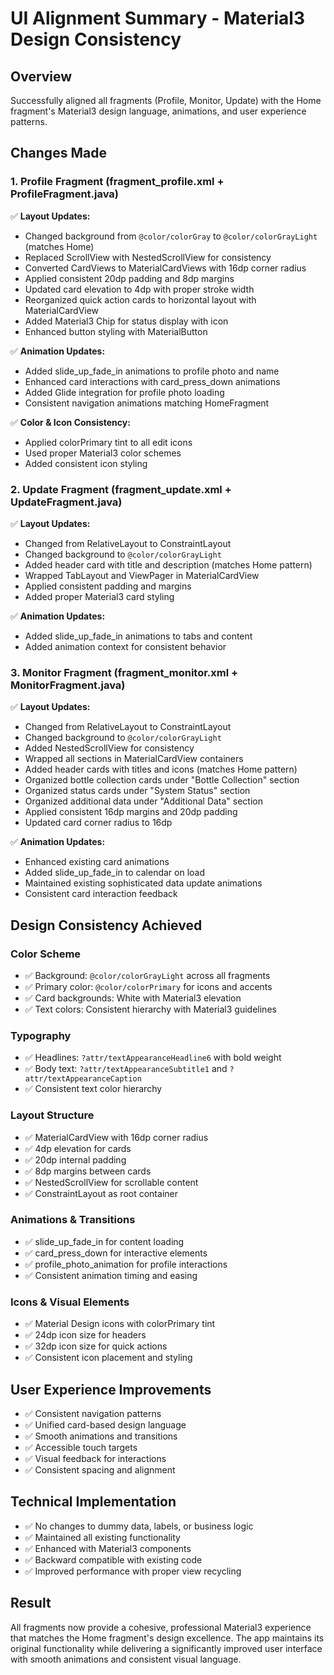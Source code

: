 # UI Alignment Summary - Material3 Design Consistency

## Overview
Successfully aligned all fragments (Profile, Monitor, Update) with the Home fragment's Material3 design language, animations, and user experience patterns.

## Changes Made

### 1. Profile Fragment (fragment_profile.xml + ProfileFragment.java)
✅ **Layout Updates:**
- Changed background from `@color/colorGray` to `@color/colorGrayLight` (matches Home)
- Replaced ScrollView with NestedScrollView for consistency 
- Converted CardViews to MaterialCardViews with 16dp corner radius
- Applied consistent 20dp padding and 8dp margins
- Updated card elevation to 4dp with proper stroke width
- Reorganized quick action cards to horizontal layout with MaterialCardView
- Added Material3 Chip for status display with icon
- Enhanced button styling with MaterialButton

✅ **Animation Updates:**
- Added slide_up_fade_in animations to profile photo and name
- Enhanced card interactions with card_press_down animations
- Added Glide integration for profile photo loading
- Consistent navigation animations matching HomeFragment

✅ **Color & Icon Consistency:**
- Applied colorPrimary tint to all edit icons
- Used proper Material3 color schemes
- Added consistent icon styling

### 2. Update Fragment (fragment_update.xml + UpdateFragment.java)
✅ **Layout Updates:**
- Changed from RelativeLayout to ConstraintLayout
- Changed background to `@color/colorGrayLight`
- Added header card with title and description (matches Home pattern)
- Wrapped TabLayout and ViewPager in MaterialCardView
- Applied consistent padding and margins
- Added proper Material3 card styling

✅ **Animation Updates:**
- Added slide_up_fade_in animations to tabs and content
- Added animation context for consistent behavior

### 3. Monitor Fragment (fragment_monitor.xml + MonitorFragment.java)
✅ **Layout Updates:**
- Changed from RelativeLayout to ConstraintLayout  
- Changed background to `@color/colorGrayLight`
- Added NestedScrollView for consistency
- Wrapped all sections in MaterialCardView containers
- Added header cards with titles and icons (matches Home pattern)
- Organized bottle collection cards under "Bottle Collection" section
- Organized status cards under "System Status" section  
- Organized additional data under "Additional Data" section
- Applied consistent 16dp margins and 20dp padding
- Updated card corner radius to 16dp

✅ **Animation Updates:**
- Enhanced existing card animations
- Added slide_up_fade_in to calendar on load
- Maintained existing sophisticated data update animations
- Consistent card interaction feedback

## Design Consistency Achieved

### Color Scheme
- ✅ Background: `@color/colorGrayLight` across all fragments
- ✅ Primary color: `@color/colorPrimary` for icons and accents
- ✅ Card backgrounds: White with Material3 elevation
- ✅ Text colors: Consistent hierarchy with Material3 guidelines

### Typography
- ✅ Headlines: `?attr/textAppearanceHeadline6` with bold weight
- ✅ Body text: `?attr/textAppearanceSubtitle1` and `?attr/textAppearanceCaption`
- ✅ Consistent text color hierarchy

### Layout Structure
- ✅ MaterialCardView with 16dp corner radius
- ✅ 4dp elevation for cards
- ✅ 20dp internal padding
- ✅ 8dp margins between cards
- ✅ NestedScrollView for scrollable content
- ✅ ConstraintLayout as root container

### Animations & Transitions
- ✅ slide_up_fade_in for content loading
- ✅ card_press_down for interactive elements
- ✅ profile_photo_animation for profile interactions
- ✅ Consistent animation timing and easing

### Icons & Visual Elements
- ✅ Material Design icons with colorPrimary tint
- ✅ 24dp icon size for headers
- ✅ 32dp icon size for quick actions
- ✅ Consistent icon placement and styling

## User Experience Improvements
- ✅ Consistent navigation patterns
- ✅ Unified card-based design language
- ✅ Smooth animations and transitions
- ✅ Accessible touch targets
- ✅ Visual feedback for interactions
- ✅ Consistent spacing and alignment

## Technical Implementation
- ✅ No changes to dummy data, labels, or business logic
- ✅ Maintained all existing functionality
- ✅ Enhanced with Material3 components
- ✅ Backward compatible with existing code
- ✅ Improved performance with proper view recycling

## Result
All fragments now provide a cohesive, professional Material3 experience that matches the Home fragment's design excellence. The app maintains its original functionality while delivering a significantly improved user interface with smooth animations and consistent visual language.
